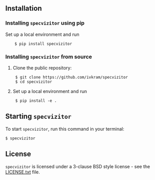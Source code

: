 ## Installation

### Installing `specvizitor` using pip

Set up a local environment and run

        $ pip install specvizitor

### Installing `specvizitor` from source

1. Clone the public repository:

        $ git clone https://github.com/ivkram/specvizitor
        $ cd specvizitor

2. Set up a local environment and run

        $ pip install -e .

## Starting `specvizitor`
    
To start `specvizitor`, run this command in your terminal:    

    $ specvizitor

## License

`specvizitor` is licensed under a 3-clause BSD style license - see the [LICENSE.txt](LICENSE.txt) file.